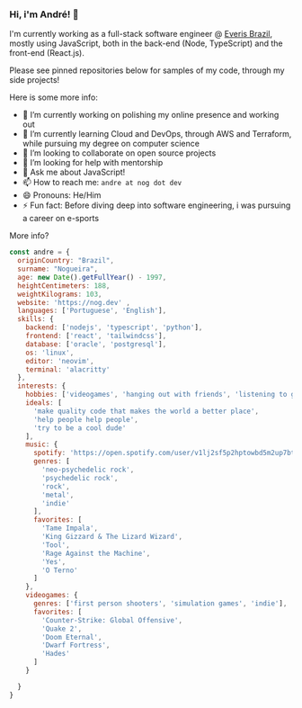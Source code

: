 ### Hi, i'm André! 👋

I'm currently working as a full-stack software engineer @ [Everis Brazil](https://www.everis.com/brazil/pt-br/home-br), mostly using JavaScript, both in the back-end (Node, TypeScript) and the front-end (React.js).

Please see pinned repositories below for samples of my code, through my side projects!

Here is some more info:
- 🔭 I’m currently working on polishing my online presence and working out
- 🌱 I’m currently learning Cloud and DevOps, through AWS and Terraform, while pursuing my degree on computer science
- 👯 I’m looking to collaborate on open source projects
- 🤔 I’m looking for help with mentorship
- 💬 Ask me about JavaScript!
- 📫 How to reach me: `andre at nog dot dev`
- 😄 Pronouns: He/Him
- ⚡ Fun fact: Before diving deep into software engineering, i was pursuing a career on e-sports

More info?
```javascript
const andre = {
  originCountry: "Brazil",
  surname: "Nogueira",
  age: new Date().getFullYear() - 1997,
  heightCentimeters: 188,
  weightKilograms: 103,
  website: 'https://nog.dev' ,
  languages: ['Portuguese', 'English'],
  skills: {
    backend: ['nodejs', 'typescript', 'python'],
    frontend: ['react', 'tailwindcss'],
    database: ['oracle', 'postgresql'],
    os: 'linux',
    editor: 'neovim',
    terminal: 'alacritty'
  },
  interests: {
    hobbies: ['videogames', 'hanging out with friends', 'listening to great music'],
    ideals: [
      'make quality code that makes the world a better place',
      'help people help people',
      'try to be a cool dude'
    ],
    music: {
      spotify: 'https://open.spotify.com/user/v1lj2sf5p2hptowbd5m2up7bt?si=4XZ4TFA5Tw-TverZI1s0Pg',
      genres: [
        'neo-psychedelic rock',
        'psychedelic rock',
        'rock',
        'metal',
        'indie'
      ],
      favorites: [
        'Tame Impala',
        'King Gizzard & The Lizard Wizard',
        'Tool',
        'Rage Against the Machine',
        'Yes',
        'O Terno'
      ]
    },
    videogames: {
      genres: ['first person shooters', 'simulation games', 'indie'],
      favorites: [
        'Counter-Strike: Global Offensive',
        'Quake 2',
        'Doom Eternal',
        'Dwarf Fortress',
        'Hades'
      ]
    }

  }
}
```
